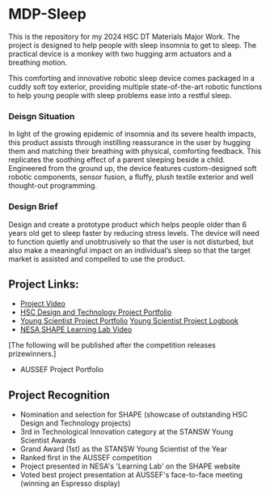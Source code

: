 # MDP-Sleep
This is the repository for my 2024 HSC DT Materials Major Work. The project is designed to help people with sleep insomnia to get to sleep. The practical device is a monkey with two hugging arm actuators and a breathing motion. 

This comforting and innovative robotic sleep device comes packaged in a cuddly soft toy exterior, providing multiple state-of-the-art robotic functions to help young people with sleep problems ease into a restful sleep.

### **Deisgn Situation**
In light of the growing epidemic of insomnia and its severe health impacts, this product assists through instilling reassurance in the user by hugging them and matching their breathing with physical, comforting feedback. This replicates the soothing effect of a parent sleeping beside a child. Engineered from the ground up, the device features custom-designed soft robotic components, sensor fusion, a fluffy, plush textile exterior and well thought-out programming. 

### **Design Brief**
Design and create a prototype product which helps people older than 6 years old get to sleep faster by reducing stress levels. The device will need to function quietly and unobtrusively so that the user is not disturbed, but also make a meaningful impact on an individual’s sleep so that the target market is assisted and compelled to use the product.

## Project Links:
- [Project Video](https://youtu.be/KvshZNp5xNA)
- [HSC Design and Technology Project Portfolio](Research,%20Project%20Documentation/Tim%20W%20-%20Cuddle%20and%20Comfort%20HSC%20DT%20Portfolio.pdf)
- [Young Scientist Project Portfolio](Research,%20Project%20Documentation/YS-2024%20Submission%20Cuddle%20and%20Comfort.pdf)
[Young Scientist Project Logbook](Research,%20Project%20Documentation/Logbook%20of%20Project%20CuddleandComfort%20(YS).pdf)
- [NESA SHAPE Learning Lab Video](https://www.youtube.com/watch?v=qtSUQbwAj6s)

[The following will be published after the competition releases prizewinners.]
- AUSSEF Project Portfolio

## Project Recognition
- Nomination and selection for SHAPE (showcase of outstanding HSC Design and Technology projects) 
- 3rd in Technological Innovation category at the STANSW Young Scientist Awards
- Grand Award (1st) as the STANSW Young Scientist of the Year
- Ranked first in the AUSSEF competition
- Project presented in NESA's 'Learning Lab' on the SHAPE website
- Voted best project presentation at AUSSEF's face-to-face meeting (winning an Espresso display)
